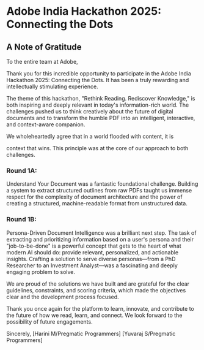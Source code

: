 # Adobe India Hackathon 2025: Connecting the Dots
## A Note of Gratitude
To the entire team at Adobe,

Thank you for this incredible opportunity to participate in the Adobe India Hackathon 2025: Connecting the Dots. It has been a truly rewarding and intellectually stimulating experience.

The theme of this hackathon, "Rethink Reading. Rediscover Knowledge," is both inspiring and deeply relevant in today's information-rich world. The challenges pushed us to think creatively about the future of digital documents and to transform the humble PDF into an intelligent, interactive, and context-aware companion.


We wholeheartedly agree that in a world flooded with content, it is 

context that wins. This principle was at the core of our approach to both challenges.


### Round 1A: 
Understand Your Document was a fantastic foundational challenge. Building a system to extract structured outlines from raw PDFs taught us immense respect for the complexity of document architecture and the power of creating a structured, machine-readable format from unstructured data.




### Round 1B: 
Persona-Driven Document Intelligence was a brilliant next step. The task of extracting and prioritizing information based on a user's persona and their "job-to-be-done" is a powerful concept that gets to the heart of what modern AI should do: provide relevant, personalized, and actionable insights. Crafting a solution to serve diverse personas—from a PhD Researcher to an Investment Analyst—was a fascinating and deeply engaging problem to solve.





We are proud of the solutions we have built and are grateful for the clear guidelines, constraints, and scoring criteria, which made the objectives clear and the development process focused.




Thank you once again for the platform to learn, innovate, and contribute to the future of how we read, learn, and connect. We look forward to the possibility of future engagements.

Sincerely,
[Harini M/Pregmatic Programmers]
[Yuvaraj S/Pregmatic Programmers]